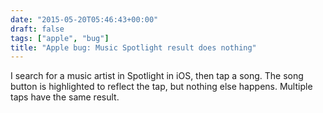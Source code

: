 ```yaml
---
date: "2015-05-20T05:46:43+00:00"
draft: false
tags: ["apple", "bug"]
title: "Apple bug: Music Spotlight result does nothing"
---
```



I search for a music artist in Spotlight in iOS, then tap a song. The song button is highlighted to reflect the tap, but nothing else happens. Multiple taps have the same result.

